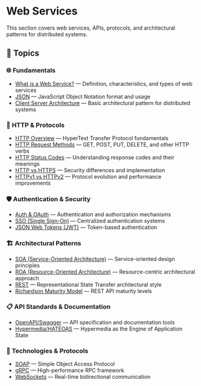 # Web Services

This section covers web services, APIs, protocols, and architectural patterns for distributed systems.

## 📂 Topics

### 🌐 **Fundamentals**
- [What is a Web Service?](./what-is-web-service.md) — Definition, characteristics, and types of web services
- [JSON](./json.md) — JavaScript Object Notation format and usage
- [Client Server Architecture](./client-server-architecture.md) — Basic architectural pattern for distributed systems

### 🔗 **HTTP & Protocols**
- [HTTP Overview](./http-overview.md) — HyperText Transfer Protocol fundamentals
- [HTTP Request Methods](./http-request-methods.md) — GET, POST, PUT, DELETE, and other HTTP verbs
- [HTTP Status Codes](./http-status-codes.md) — Understanding response codes and their meanings
- [HTTP vs HTTPS](./http-vs-https.md) — Security differences and implementation
- [HTTPv1 vs HTTPv2](./httpv1-vs-httpv2.md) — Protocol evolution and performance improvements

### 🛡️ **Authentication & Security**
- [Auth & OAuth](./auth-oauth.md) — Authentication and authorization mechanisms
- [SSO (Single Sign-On)](./sso.md) — Centralized authentication systems
- [JSON Web Tokens (JWT)](./json-web-tokens.md) — Token-based authentication

### 🏗️ **Architectural Patterns**
- [SOA (Service-Oriented Architecture)](./soa.md) — Service-oriented design principles
- [ROA (Resource-Oriented Architecture)](./roa.md) — Resource-centric architectural approach
- [REST](./rest.md) — Representational State Transfer architectural style
- [Richardson Maturity Model](./richardson-maturity-model.md) — REST API maturity levels

### 📋 **API Standards & Documentation**
- [OpenAPI/Swagger](./openapi-swagger.md) — API specification and documentation tools
- [Hypermedia/HATEOAS](./hypermedia-hateoas.md) — Hypermedia as the Engine of Application State

### 🔧 **Technologies & Protocols**
- [SOAP](./soap.md) — Simple Object Access Protocol
- [gRPC](./grpc.md) — High-performance RPC framework
- [WebSockets](./websockets.md) — Real-time bidirectional communication